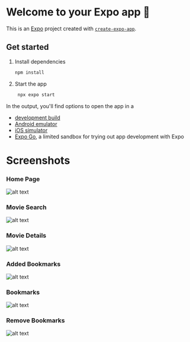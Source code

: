 # Welcome to your Expo app 👋

This is an [Expo](https://expo.dev) project created with [`create-expo-app`](https://www.npmjs.com/package/create-expo-app).

## Get started

1. Install dependencies

   ```bash
   npm install
   ```

2. Start the app

   ```bash
    npx expo start
   ```

In the output, you'll find options to open the app in a

- [development build](https://docs.expo.dev/develop/development-builds/introduction/)
- [Android emulator](https://docs.expo.dev/workflow/android-studio-emulator/)
- [iOS simulator](https://docs.expo.dev/workflow/ios-simulator/)
- [Expo Go](https://expo.dev/go), a limited sandbox for trying out app development with Expo

# Screenshots

### Home Page

![alt text](<./assets/WhatsApp Image 2025-03-26 at 16.06.12_85c763af.jpg>)

### Movie Search

![alt text](<./assets/WhatsApp Image 2025-03-26 at 16.06.12_33e0bdcc.jpg>)

### Movie Details

![alt text](<./assets/WhatsApp Image 2025-03-26 at 16.06.13_65a75862.jpg>)

### Added Bookmarks

![alt text](<./assets/WhatsApp Image 2025-03-26 at 16.06.13_a8e7cb6b.jpg>)

### Bookmarks

![alt text](<./assets/WhatsApp Image 2025-03-26 at 16.06.13_75a2e5a3.jpg>)

### Remove Bookmarks

![alt text](<./assets/WhatsApp Image 2025-03-26 at 16.06.14_2a5e2412.jpg>)

